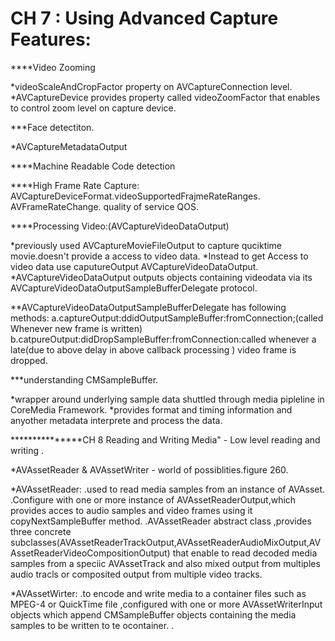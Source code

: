 #  CH 7 : Using Advanced Capture Features:



****Video Zooming

*videoScaleAndCropFactor property on AVCaptureConnection level.
*AVCaptureDevice provides property called videoZoomFactor that enables to control zoom level on capture device.


***Face detectiton.

*AVCaptureMetadataOutput 

****Machine Readable Code detection



****High Frame Rate Capture:
AVCaptureDeviceFormat.videoSupportedFrajmeRateRanges.
AVFrameRateChange.
quality of service QOS.



****Processing Video:(AVCaptureVideoDataOutput)

*previously used AVCaptureMovieFileOutput to capture quciktime movie.doesn't provide a access to video data.
*Instead to get Access to video data use caputureOutput AVCaptureVideoDataOutput.
*AVCaptureVideoDataOutput outputs objects containing videodata via its AVCaptureVideoDataOutputSampleBufferDelegate protocol.

**AVCaptureVideoDataOutputSampleBufferDelegate has following methods:
a.captureOutput:ddidOutputSampleBuffer:fromConnection;(called Whenever new frame is written)
b.catpureOutput:didDropSampleBuffer:fromConnection:called whenever a late(due to above delay in above callback processing ) video frame is dropped.

***understanding CMSampleBuffer.

*wrapper around underlying sample data shuttled through media pipleline in CoreMedia Framework.
*provides format and timing information and anyother metadata interprete and process the data.



***************CH 8 Reading and Writing Media" - Low level reading and writing .

*AVAssetReader & AVAssetWriter - world of possiblities.figure 260.

*AVAssetReader:
    .used to read media samples from an instance of AVAsset.
    .Configure with one or more instance of AVAssetReaderOutput,which provides acces to audio samples and video frames using it copyNextSampleBuffer method.
     .AVAssetReader abstract class ,provides three concrete subclasses(AVAssetReaderTrackOutput,AVAssetReaderAudioMixOutput,AVAssetReaderVideoCompositionOutput) that enable to read decoded media samples from a speciic AVAssetTrack and also mixed output from multiples audio tracls or composited output from multiple video tracks.
    
*AVAssetWirter:
 .to encode and write media to a container files such as MPEG-4 or QuickTime file ,configured with one or more AVAssetWriterInput objects which append CMSampleBuffer objects containing the media samples to be written to te ocontainer.
 .


